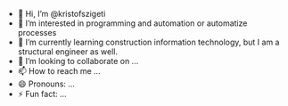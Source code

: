 - 👋 Hi, I’m @kristofszigeti
- 👀 I’m interested in programming and automation or automatize processes
- 🌱 I’m currently learning construction information technology, but I am a structural engineer as well.
- 💞️ I’m looking to collaborate on ...
- 📫 How to reach me ...
- 😄 Pronouns: ...
- ⚡ Fun fact: ...

<!---
kristofszigeti/kristofszigeti is a ✨ special ✨ repository because its `README.md` (this file) appears on your GitHub profile.
You can click the Preview link to take a look at your changes.
--->
